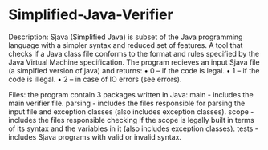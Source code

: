 # Simplified-Java-Verifier
Description:
Sjava (Simplified Java) is subset of the Java programming language with a simpler syntax and reduced set of features.
A tool that checks if a Java class file conforms to the format and rules specified by the Java Virtual Machine specification.
The program recieves an input Sjava file (a simplfied version of java) and returns:
  • 0 – if the code is legal.
  • 1 – if the code is illegal.
  • 2 – in case of IO errors (see errors).  

Files:
the program contain 3 packages written in Java:
main - includes the main verifier file.
parsing - includes the files responsible for parsing the input file and exception classes (also includes exception classes).
scope - includes the files responsible checking if the scope is legally built in terms of its syntax and the variables in it (also includes exception classes).
tests - includes Sjava programs with valid or invalid syntax.
